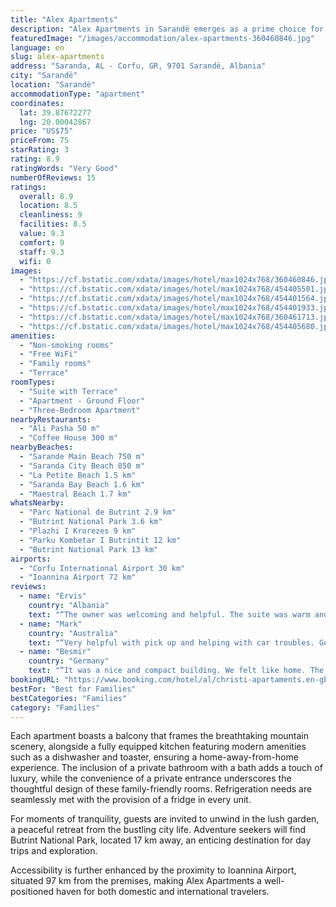 ```yaml
---
title: "Alex Apartments"
description: "Alex Apartments in Sarandë emerges as a prime choice for travelers seeking comfort and convenience, a mere stone's throw away from the pristine Sarande Main Beach and Saranda City Beach."
featuredImage: "/images/accommodation/alex-apartments-360460846.jpg"
language: en
slug: alex-apartments
address: "Saranda, AL - Corfu, GR, 9701 Sarandë, Albania"
city: "Sarandë"
location: "Sarandë"
accommodationType: "apartment"
coordinates:
  lat: 39.87672277
  lng: 20.00042867
price: "US$75"
priceFrom: 75
starRating: 3
rating: 8.9
ratingWords: "Very Good"
numberOfReviews: 15
ratings:
  overall: 8.9
  location: 8.5
  cleanliness: 9
  facilities: 8.5
  value: 9.3
  comfort: 9
  staff: 9.3
  wifi: 0
images:
  - "https://cf.bstatic.com/xdata/images/hotel/max1024x768/360460846.jpg?k=7048e038d69b21b3345d37a8fe28678cf000ad1b2f3bb0d4b50505b29152bfc0&o=&hp=1"
  - "https://cf.bstatic.com/xdata/images/hotel/max1024x768/454405501.jpg?k=8abf59c36227f4f49b8eb6e3ccbea6497d4df25a785cfeafdcaef23d861a0d2f&o=&hp=1"
  - "https://cf.bstatic.com/xdata/images/hotel/max1024x768/454401564.jpg?k=5e91f7247de0d6fb7201528f1ea814c313ecb12edd38263490ae5425f70e683d&o=&hp=1"
  - "https://cf.bstatic.com/xdata/images/hotel/max1024x768/454401933.jpg?k=7ccc54e8ce602d0cf65afdd63e045811992570f6fa028c1fbf5818483a75e113&o=&hp=1"
  - "https://cf.bstatic.com/xdata/images/hotel/max1024x768/360461713.jpg?k=104fe3043e777115990286b7f468a07609fa7211e7b513acdf6e83658df663fc&o=&hp=1"
  - "https://cf.bstatic.com/xdata/images/hotel/max1024x768/454405680.jpg?k=83f6bdc6a554cddc310ed35d1eb727926c1f2b47baa3d5a78b49ba9042fa742c&o=&hp=1"
amenities:
  - "Non-smoking rooms"
  - "Free WiFi"
  - "Family rooms"
  - "Terrace"
roomTypes:
  - "Suite with Terrace"
  - "Apartment - Ground Floor"
  - "Three-Bedroom Apartment"
nearbyRestaurants:
  - "Ali Pasha 50 m"
  - "Coffee House 300 m"
nearbyBeaches:
  - "Sarande Main Beach 750 m"
  - "Saranda City Beach 850 m"
  - "La Petite Beach 1.5 km"
  - "Saranda Bay Beach 1.6 km"
  - "Maestral Beach 1.7 km"
whatsNearby:
  - "Parc National de Butrint 2.9 km"
  - "Butrint National Park 3.6 km"
  - "Plazhi I Krorezes 9 km"
  - "Parku Kombetar I Butrintit 12 km"
  - "Butrint National Park 13 km"
airports:
  - "Corfu International Airport 30 km"
  - "Ioannina Airport 72 km"
reviews:
  - name: "Ervis"
    country: "Albania"
    text: "“The owner was welcoming and helpful. The suite was warm and very clean and it has a wonderful seaview from the big terrace.”"
  - name: "Mark"
    country: "Australia"
    text: "“Very helpful with pick up and helping with car troubles. Good aircon. 10 minute walk to the city centre.”"
  - name: "Besmir"
    country: "Germany"
    text: "“It was a nice and compact building. We felt like home. The owner of the property was a very polite young blonde lady. She was very helpful. The apartment was very clean in detail. The location was also perfect. You will have everything near your...”"
bookingURL: "https://www.booking.com/hotel/al/christi-apartaments.en-gb.html?aid=8035640"
bestFor: "Best for Families"
bestCategories: "Families"
category: "Families"
---
```


Each apartment boasts a balcony that frames the breathtaking mountain scenery, alongside a fully equipped kitchen featuring modern amenities such as a dishwasher and toaster, ensuring a home-away-from-home experience. The inclusion of a private bathroom with a bath adds a touch of luxury, while the convenience of a private entrance underscores the thoughtful design of these family-friendly rooms. Refrigeration needs are seamlessly met with the provision of a fridge in every unit.

For moments of tranquility, guests are invited to unwind in the lush garden, a peaceful retreat from the bustling city life. Adventure seekers will find Butrint National Park, located 17 km away, an enticing destination for day trips and exploration.

Accessibility is further enhanced by the proximity to Ioannina Airport, situated 97 km from the premises, making Alex Apartments a well-positioned haven for both domestic and international travelers.